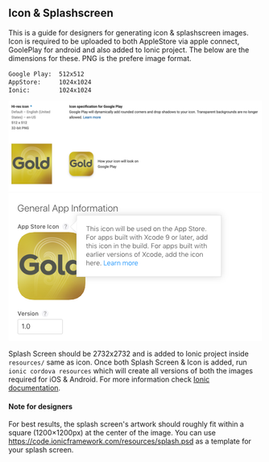 ## Icon & Splashscreen

This is a guide for designers for generating icon & splashscreen images. Icon is required to be uploaded to both AppleStore via apple connect, GoolePlay for android and also added to Ionic project. The below are the dimensions for these. PNG is the prefere image format.

```
Google Play:  512x512
AppStore:     1024x1024
Ionic:        1024x1024 
```


![GooglePlay](https://raw.githubusercontent.com/boost/awesome/master/images/google-icon.png)
![AppStore](https://raw.githubusercontent.com/boost/awesome/master/images/ios-icon.png)


Splash Screen should be 2732x2732 and is added to Ionic project inside `resources/` same as icon. Once both Splash Screen & Icon is added, run
`ionic cordova resources` which will create all versions of both the images required for iOS & Android. For more information check [Ionic documentation](https://ionicframework.com/docs/cli/commands/cordova-resources).

#### Note for designers

For best results, the splash screen's artwork should roughly fit within a square (1200×1200px) at the center of the image. You can use https://code.ionicframework.com/resources/splash.psd as a template for your splash screen.


